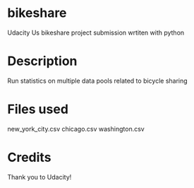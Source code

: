 # bikeshare
Udacity Us bikeshare project submission wrtiten with python 
# Description
Run statistics on multiple data pools related to bicycle sharing

# Files used
new_york_city.csv chicago.csv washington.csv

# Credits
Thank you to Udacity!
